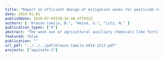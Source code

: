 ```yaml
---
title: "Report on efficient design of mitigation zones for pesticide removal"
date: 2014-01-01
publishDate: 2020-07-03T20:16:48.477431Z
authors: [ "Krause Camilo, B.", "Heise, S.", "Litz, N." ]
publication_types: ["4"]
abstract: "The wash out of agricultural auxiliary chemicals like fertilizer and pesticides via surface run-off or subsurface leaching into drainage systems or ground waters, which discharge into surface waters, presents an increasing risk for drinking water production and biodiversity in rivers and lakes. Mitigation zones are important measures to attenuate contamination at the source and relieve surface waters downstream. Under high flow conditions, as they occur during rainy seasons and snow melt, the effectiveness of such facilities is restricted due to bypass of untreated waters or very short contact times. This study of the Aquisafe 2 project focus on drainage water decontamination and examines mitigation zone designs with organic substrates for their potential to reduce a set of herbicides and nitrate (NO3-), concurrently and efficiently, at short hydraulic residence times (0.2 to 2.5 days) to prepare their implementation in contamination hot spots. The herbicides bentazone, atrazine and isoproturon were classified as most relevant for drinking water production. On the basis of comprehensive literature studies the organic substrates bark mulch and straw and the design of bioretention swales emerged to be of high potential for decontamination of drainage waters in mitigation zones. In laboratory scale studies the substrates were tested in degradation-, sorption- and leaching-experiments at temperatures around 21 °C for their potential to ensure long- lasting hydraulic permeability, denitrification and attenuation of the selected herbicides. The selected organic substrates provide a high and long term stable permeable conductivity to realize and maintain high flow. The effective porosity yielded around 0.45 and reduced within 1.5 years by only 25 %. Straw is a readily available organic carbon source, which can support effective and efficient denitrification at short hydraulic residence times. Bark mulch contains more resistant carbon species, but contributes also to NO3- removal. In mixture with straw the performance of bark mulch as organic carbon source for denitrification increases (co-metabolic decomposition). Organic substrates are characterized by strong wash out of dissolved organic carbon (DOC) and high denitrification rates (15 to 45 g-N m-3 d-1) in the start phase and successive decrease of denitrification performance due to loss of readily available organic carbon. Despite decline of performance, denitrification rates stabilized after one year of operation at constant conditions at a level of 4 to 10 g-N m-3 d-1 (10 to 25 % of input). The potential of the organic substrate to retain the selected herbicides is very different for each compound and bases on different dissipation paths. Denitrifying conditions are in general disadvantageous for retention of the selected herbicides. Bentazone is too persistent and mobile to be considerably retained under high flow conditions. Atrazine can be substantially removed from drainage waters. It is suspected to be attenuated predominantly by formation of bound residues at the organic substrate, especially bark mulch, and partially by degradation to hydroxy-atrazine. Isoproturon seems to be effectively retained under suboxic conditions by degradation to metabolites. At technical scale parallel retention of NO3- and atrazine and NO3- and isoproturon was investigated. The potential of the organic carbon source (mixture of bark mulch and"
featured: false
publication: ""
url_pdf: "../../../pdf/Krause Camilo-2014-1217.pdf"
projects: ["aquisafe-2"]
---
```


